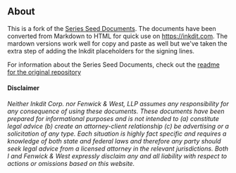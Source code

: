 ## About

This is a fork of the [Series Seed Documents](https://github.com/seriesseed/equity/). The documents have been converted from Markdown to HTML for quick use on https://inkdit.com. The mardown versions work well for copy and paste as well but we've taken the extra step of adding the Inkdit placeholders for the signing lines.

For information about the Series Seed Documents, check out the [readme for the original repository](https://github.com/seriesseed/equity/blob/master/README.md)

#### Disclaimer

*Neither Inkdit Corp. nor Fenwick & West, LLP assumes any responsibility for any consequence of using these documents. These documents have been prepared for informational purposes and is not intended to (a) constitute legal advice (b) create an attorney-client relationship (c) be advertising or a solicitation of any type.  Each situation is highly fact specific and requires a knowledge of both state and federal laws and therefore any party should seek legal advice from a licensed attorney in the relevant jurisdictions.  Both I and Fenwick & West expressly disclaim any and all liability with respect to actions or omissions based on this website.*
